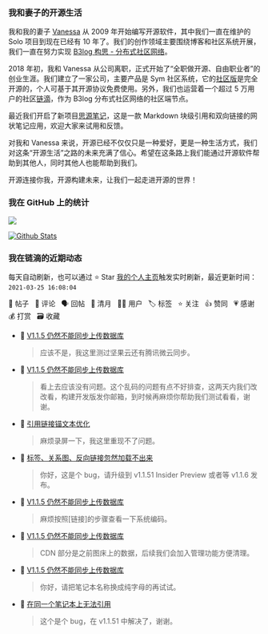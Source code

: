 ### 我和妻子的开源生活

我和我的妻子 [Vanessa](https://github.com/Vanessa219) 从 2009 年开始编写开源软件，其中我们一直在维护的 Solo 项目到现在已经有 10 年了。我们的创作领域主要围绕博客和社区系统开展，我们一直在努力实现 [B3log 构思 - 分布式社区网络](https://ld246.com/article/1546941897596)。

2018 年初，我和 Vanessa 从公司离职，正式开始了“全职做开源、自由职业者”的创业生涯。我们建立了一家公司，主要产品是 Sym 社区系统，它的[社区版](https://github.com/88250/symphony)是完全开源的，个人可基于其开源协议免费使用。另外，我们也运营着一个超过 5 万用户的社区[链滴](https://ld246.com)，作为 B3log 分布式社区网络的社区端节点。

最近我们开启了新项目[思源笔记](https://github.com/siyuan-note/siyuan)，这是一款 Markdown 块级引用和双向链接的网状笔记应用，欢迎大家来试用和反馈。

对我和 Vanessa 来说，开源已经不仅仅只是一种爱好，更是一种生活方式，我们对这条“开源生活”之路的未来充满了信心。希望在这条路上我们能通过开源软件帮助到其他人，同时其他人也能帮助到我们。

开源连接你我，开源构建未来，让我们一起走进开源的世界！

### 我在 GitHub 上的统计

<a title="Hits" target="_blank" href="https://github.com/88250/88250"><img src="https://hits.b3log.org/88250/88250.svg"></a>

[![Github Stats](https://github-readme-stats.vercel.app/api?username=88250&theme=tokyonight&show_icons=true)](https://github.com/88250)

<!--events start -->

### 我在链滴的近期动态

每天自动刷新，也可以通过 ⭐️ Star [我的个人主页](https://github.com/88250/88250)触发实时刷新，最近更新时间：`2021-03-25 16:08:04`

📝 帖子 &nbsp; 💬 评论 &nbsp; 🗣 回帖 &nbsp; 🌙 清月 &nbsp; 👨‍💻 用户 &nbsp; 🏷️ 标签 &nbsp; ⭐️ 关注 &nbsp; 👍 赞同 &nbsp; 💗 感谢 &nbsp; 💰 打赏 &nbsp; 🗃 收藏

* 💬 [V1.1.5 仍然不能同步上传数据库](https://ld246.com/article/1616555438043/comment/1616636615203#comments)

  > 应该不是，我这里测过坚果云还有腾讯微云同步。
* 💬 [V1.1.5 仍然不能同步上传数据库](https://ld246.com/article/1616555438043/comment/1616630637607#comments)

  > 看上去应该没有问题。这个乱码的问题有点不好排查，这两天内我们改改看，构建开发版发你邮箱，到时候再麻烦你帮助我们测试看看，谢谢。
* 💬 [引用链接锚文本优化](https://ld246.com/article/1616564580740/comment/1616601312975#comments)

  > 麻烦录屏一下，我这里重现不了问题。
* 💬 [标签、关系图、反向链接忽然加载不出来](https://ld246.com/article/1616581024629/comment/1616583651133#comments)

  > 你好，这是个 bug，请升级到 v1.1.51 Insider Preview 或者等 v1.1.6 发布。
* 💬 [V1.1.5 仍然不能同步上传数据库](https://ld246.com/article/1616555438043/comment/1616583248312#comments)

  > 麻烦按照[链接]的步骤查看一下系统编码。
* 💬 [V1.1.5 仍然不能同步上传数据库](https://ld246.com/article/1616555438043/comment/1616579722295#comments)

  > CDN 部分是之前图床上的数据，后续我们会加入管理功能方便清理。
* 💬 [V1.1.5 仍然不能同步上传数据库](https://ld246.com/article/1616555438043/comment/1616576932282#comments)

  > 你好，请把笔记本名称换成纯字母的再试试。
* 💬 [在同一个笔记本上无法引用](https://ld246.com/article/1616574567003/comment/1616575583578#comments)

  > 这个是个 bug，在 v1.1.51 中解决了，谢谢。


<!--events end -->
